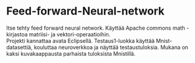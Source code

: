 # Feed-forward-Neural-network
Itse tehty feed forward neural network. Käyttää Apache commons math -kirjastoa matriisi- ja vektori-operaatioihin.  
Projekti kannattaa avata Eclipsellä. Testaus1-luokka käyttää Mnist-datasettiä, kouluttaa neuroverkkoa ja näyttää testaustuloksia. Mukana on kaksi kuvakaappausta parhaista tuloksista Mnistillä.
